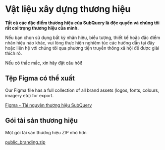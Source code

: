 # Vật liệu xây dựng thương hiệu

**Tất cả các đặc điểm thương hiệu của SubQuery là độc quyền và chúng tôi rất coi trọng thương hiệu của mình.**

Nếu bạn chọn sử dụng bất kỳ nhãn hiệu, biểu tượng, thiết kế hoặc đặc điểm nhãn hiệu nào khác, vui lòng thực hiện nghiêm túc các hướng dẫn tại đây hoặc liên hệ với chúng tôi qua phương tiện truyền thông xã hội để được giải thích rõ.

Nếu có thắc mắc, xin hãy đặt câu hỏi!

## Tệp Figma có thể xuất

Our Figma file has a full collection of all brand assets (logos,  fonts, colours, imagery etc) for export.

[Figma - Tài nguyên thương hiệu SubQuery](https://www.figma.com/file/AaCXaOcElrlbxq8fz39sJU/SubQuery-Brand-Resources?node-id=3%3A2)

## Gói tài sản thương hiệu

Một gói tài sản thương hiệu ZIP nhỏ hơn

[public_branding.zip](https://static.subquery.network/public_branding.zip)